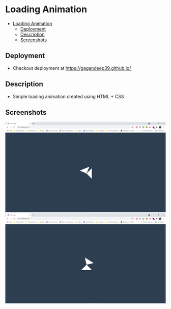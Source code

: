 # Loading Animation

- [Loading Animation](#loading-animation)
  - [Deployment](#deployment)
  - [Description](#description)
  - [Screenshots](#screenshots)

## Deployment

- Checkout deployment at <https://gagandeep39.github.io/>

## Description

- Simple loading animation created using HTML + CSS

## Screenshots

![Screenshot 1](./assets/screenshot_1.png)
![Screenshot 2](./assets/screenshot_2.png)

